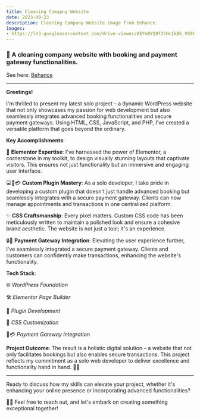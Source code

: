 ```yaml
---
title: Cleaning Comapny Website
date: 2023-09-23
description: Cleaning Company Website image from Behance.
images:
- https://lh3.googleusercontent.com/drive-viewer/AEYmBYQ9f2CHcIkBG_VG9b1TYrur-iajW--pw-e9APylYmcpjhzE9y_lLl9RbQkHa5hlSmqHqpxS7T1vZR28N2Tcl8hIkNfdxQ=s1600
---
```


### 🚀 A cleaning company website with booking and payment gateway functionalities. 

See here: [Behance](https://www.behance.net/gallery/179678439/Cleaning-Company-Website)

---

**Greetings!**

I'm thrilled to present my latest solo project – a dynamic WordPress website that not only showcases my passion for web development but also seamlessly integrates advanced booking functionalities and secure payment gateways. Using HTML, CSS, JavaScript, and PHP, I've created a versatile platform that goes beyond the ordinary.


**Key Accomplishments**:

🎨 **Elementor Expertise**: I've harnessed the power of Elementor, a cornerstone in my toolkit, to design visually stunning layouts that captivate visitors. This ensures not just functionality but an immersive and engaging user interface.

💻📆💳 **Custom Plugin Mastery**: As a solo developer, I take pride in developing a custom plugin that doesn't just handle advanced booking but seamlessly integrates with a secure payment gateway. Clients can now manage appointments and transactions in one centralized platform.

✨ **CSS Craftsmanship**: Every pixel matters. Custom CSS code has been meticulously written to maintain a polished look and ensure a cohesive brand aesthetic. The website is not just a tool; it's an experience.

🔒💸 **Payment Gateway Integration**: Elevating the user experience further, I've seamlessly integrated a secure payment gateway. Clients and customers can confidently make transactions, enhancing the website's functionality.

**Tech Stack**:


🌐 *WordPress Foundation*

🛠️ *Elementor Page Builder*

🧩 *Plugin Development*

🎨 *CSS Customization*

🔐💳 *Payment Gateway Integration*

**Project Outcome**:
The result is a holistic digital solution – a website that not only facilitates bookings but also enables secure transactions. This project reflects my commitment as a solo web developer to deliver excellence and functionality hand in hand. 🚀🌐

---

Ready to discuss how my skills can elevate your project, whether it's enhancing your online presence or incorporating advanced functionalities?

🌟📲 Feel free to reach out, and let's embark on creating something exceptional together! 